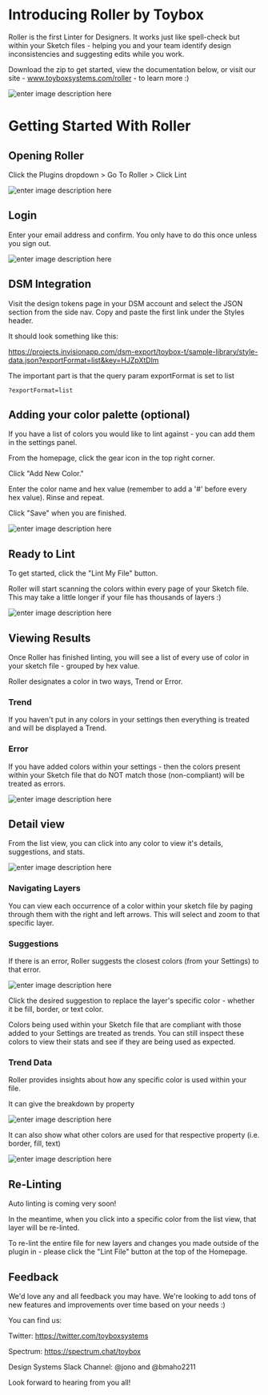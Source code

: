 
# Introducing Roller by Toybox
Roller is the first Linter for Designers. It works just like spell-check but within your Sketch files - helping you and your team identify design inconsistencies and suggesting edits while you work.

Download the zip to get started, view the documentation below, or visit our site - www.toyboxsystems.com/roller - to learn more :) 


![enter image description here](http://toybox-public.s3.amazonaws.com/ToyboxRoller.gif)


# Getting Started With Roller

## Opening Roller
Click the Plugins dropdown > Go To Roller > Click Lint

![enter image description here](http://toybox-public.s3.amazonaws.com/Lint%20Menu.png)


## Login
Enter your email address and confirm. You only have to do this once unless you sign out.

![enter image description here](http://toybox-public.s3.amazonaws.com/Sign%20Up.png)

## DSM Integration
Visit the design tokens page in your DSM account and select the JSON section from the side nav. Copy and paste the first link under the Styles header.

It should look something like this:

https://projects.invisionapp.com/dsm-export/toybox-t/sample-library/style-data.json?exportFormat=list&key=HJZpXtDlm

The important part is that the query param exportFormat is set to list 
```
?exportFormat=list
```

## Adding your color palette (optional)
If you have a list of colors you would like to lint against - you can add them in the settings panel.

From the homepage, click the gear icon in the top right corner.

Click "Add New Color."

Enter the color name and hex value (remember to add a '#' before every hex value). Rinse and repeat.

Click "Save" when you are finished.

![enter image description here](http://toybox-public.s3.amazonaws.com/Settings.png)

## Ready to Lint
To get started, click the "Lint My File" button.

Roller will start scanning the colors within every page of your Sketch file. This may take a little longer if your file has thousands of layers :)

![enter image description here](http://toybox-public.s3.amazonaws.com/Click%20Lint%20My%20File.png)

## Viewing Results
Once Roller has finished linting, you will see a list of every use of color in your sketch file - grouped by hex value.

Roller designates a color in two ways, Trend or Error.

### Trend
If you haven't put in any colors in your settings then everything is treated and will be displayed a Trend.

### Error
If you have added colors within your settings - then the colors present within your Sketch file that do NOT match those (non-compliant) will be treated as errors.

![enter image description here](http://toybox-public.s3.amazonaws.com/List.png)

## Detail view
From the list view, you can click into any color to view it's details, suggestions, and stats.

![enter image description here](http://toybox-public.s3.amazonaws.com/Top%20of%20Detail%20View.png)

### Navigating Layers
You can view each occurrence of a color within your sketch file by paging through them with the right and left arrows. This will select and zoom to that specific layer.

### Suggestions
If there is an error, Roller suggests the closest colors (from your Settings) to that error.

![enter image description here](http://toybox-public.s3.amazonaws.com/Suggestions.png)

Click the desired suggestion to replace the layer's specific color - whether it be fill, border, or text color.

Colors being used within your Sketch file that are compliant with those added to your Settings are treated as trends. You can still inspect these colors to view their stats and see if they are being used as expected. 

### Trend Data
Roller provides insights about how any specific color is used within your file.

It can give the breakdown by property

![enter image description here](http://toybox-public.s3.amazonaws.com/Border%20Pie.png)

It can also show what other colors are used for that respective property (i.e. border, fill, text)

![enter image description here](http://toybox-public.s3.amazonaws.com/Color%20Pie.png)

## Re-Linting 
Auto linting is coming very soon!

In the meantime, when you click into a specific color from the list view, that layer will be re-linted.

To re-lint the entire file for new layers and changes you made outside of the plugin in - please click the "Lint File" button at the top of the Homepage.

## Feedback
We'd love any and all feedback you may have. We're looking to add tons of new features and improvements over time based on your needs :) 

You can find us:

Twitter: https://twitter.com/toyboxsystems

Spectrum: https://spectrum.chat/toybox

Design Systems Slack Channel: @jono and @bmaho2211

Look forward to hearing from you all!
